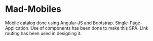 # Mad-Mobiles
Mobile catalog done using Angular-JS and Bootstrap. Single-Page-Application.
Use of components has been done to make this SPA. 
Link routing has been used in designing it.
